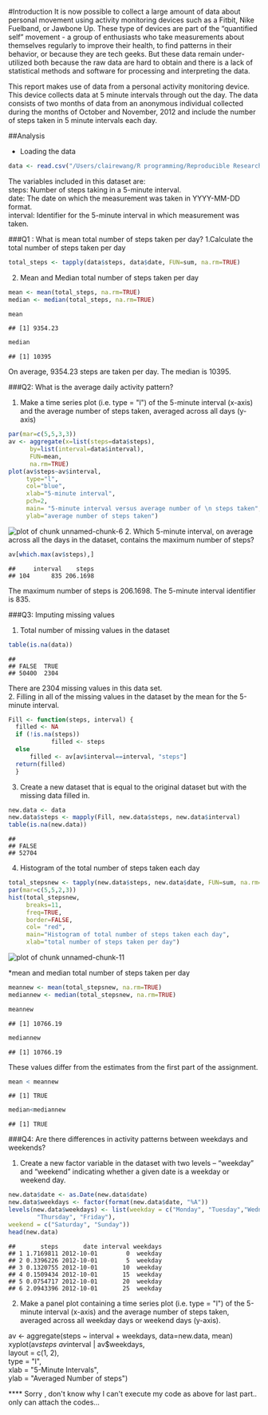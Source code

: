 #Introduction
It is now possible to collect a large amount of data about personal movement using activity monitoring devices such as a Fitbit, Nike Fuelband, or Jawbone Up. These type of devices are part of the “quantified self” movement - a group of enthusiasts who take measurements about themselves regularly to improve their health, to find patterns in their behavior, or because they are tech geeks. But these data remain under-utilized both because the raw data are hard to obtain and there is a lack of statistical methods and software for processing and interpreting the data.

This report makes use of data from a personal activity monitoring device. This device collects data at 5 minute intervals through out the day. The data consists of two months of data from an anonymous individual collected during the months of October and November, 2012 and include the number of steps taken in 5 minute intervals each day.

##Analysis
* Loading the data

```r
data <- read.csv("/Users/clairewang/R programming/Reproducible Research/Project 1/activity.csv", header = TRUE, sep = ",")
```
The variables included in this dataset are:  
steps: Number of steps taking in a 5-minute interval.  
date: The date on which the measurement was taken in YYYY-MM-DD format.  
interval: Identifier for the 5-minute interval in which measurement was taken.  

###Q1 : What is mean total number of steps taken per day?
1.Calculate the total number of steps taken per day

```r
total_steps <- tapply(data$steps, data$date, FUN=sum, na.rm=TRUE) 
```
2. Mean and Median total number of steps taken per day

```r
mean <- mean(total_steps, na.rm=TRUE)
median <- median(total_steps, na.rm=TRUE)
```

```r
mean
```

```
## [1] 9354.23
```

```r
median
```

```
## [1] 10395
```
On average, 9354.23 steps are taken per day. The median is 10395.

###Q2: What is the average daily activity pattern?
1. Make a time series plot (i.e. type = "l") of the 5-minute interval (x-axis) and the average number of steps taken, averaged across all days (y-axis)

```r
par(mar=c(5,5,3,3))
av <- aggregate(x=list(steps=data$steps),
      by=list(interval=data$interval), 
      FUN=mean,
      na.rm=TRUE)
plot(av$steps~av$interval,
     type="l",
     col="blue",
     xlab="5-minute interval",
     pch=2,
     main= "5-minute interval versus average number of \n steps taken",
     ylab="average number of steps taken")
```

![plot of chunk unnamed-chunk-6](figure/unnamed-chunk-6-1.png) 
2. Which 5-minute interval, on average across all the days in the dataset, contains the maximum number of steps?

```r
av[which.max(av$steps),]
```

```
##     interval    steps
## 104      835 206.1698
```
The maximum number of steps is 206.1698. The 5-minute interval identifier is 835. 

###Q3: Imputing missing values
1. Total number of missing values in the dataset

```r
table(is.na(data))
```

```
## 
## FALSE  TRUE 
## 50400  2304
```
There are 2304 missing values in this data set.  
2. Filling in all of the missing values in the dataset by the mean for the 5-minute interval.

```r
Fill <- function(steps, interval) {
  filled <- NA
  if (!is.na(steps))
            filled <- steps
  else
      filled <- av[av$interval==interval, "steps"]
  return(filled)
  }
```
3. Create a new dataset that is equal to the original dataset but with the missing data filled in.  

```r
new.data <- data
new.data$steps <- mapply(Fill, new.data$steps, new.data$interval) 
table(is.na(new.data))
```

```
## 
## FALSE 
## 52704
```
4. Histogram of the total number of steps taken each day 

```r
total_stepsnew <- tapply(new.data$steps, new.data$date, FUN=sum, na.rm=TRUE) 
par(mar=c(5,5,2,3))
hist(total_stepsnew,
     breaks=11,
     freq=TRUE,
     border=FALSE,
     col= "red",
     main="Histogram of total number of steps taken each day",
     xlab="total number of steps taken per day")
```

![plot of chunk unnamed-chunk-11](figure/unnamed-chunk-11-1.png) 
    
*mean and median total number of steps taken per day

```r
meannew <- mean(total_stepsnew, na.rm=TRUE)
mediannew <- median(total_stepsnew, na.rm=TRUE)
```

```r
meannew
```

```
## [1] 10766.19
```

```r
mediannew
```

```
## [1] 10766.19
```
These values differ from the estimates from the first part of the assignment.

```r
mean < meannew
```

```
## [1] TRUE
```

```r
median<mediannew
```

```
## [1] TRUE
```

###Q4: Are there differences in activity patterns between weekdays and weekends?
1. Create a new factor variable in the dataset with two levels – “weekday” and “weekend” indicating whether a given date is a weekday or weekend day.

```r
new.data$date <- as.Date(new.data$date)
new.data$weekdays <- factor(format(new.data$date, "%A")) 
levels(new.data$weekdays) <- list(weekday = c("Monday", "Tuesday","Wednesday",
        "Thursday", "Friday"),
weekend = c("Saturday", "Sunday")) 
head(new.data)
```

```
##       steps       date interval weekdays
## 1 1.7169811 2012-10-01        0  weekday
## 2 0.3396226 2012-10-01        5  weekday
## 3 0.1320755 2012-10-01       10  weekday
## 4 0.1509434 2012-10-01       15  weekday
## 5 0.0754717 2012-10-01       20  weekday
## 6 2.0943396 2012-10-01       25  weekday
```
2. Make a panel plot containing a time series plot (i.e. type = "l") of the 5-minute interval (x-axis) and the average number of steps taken, averaged across all weekday days or weekend days (y-axis). 

av <- aggregate(steps ~ interval + weekdays, data=new.data, mean)  
xyplot(av$steps ~ av$interval | av$weekdays,  
layout = c(1, 2),  
type = "l",  
xlab = "5-Minute Intervals",  
ylab = "Averaged Number of steps")  

**** Sorry , don't know why I can't execute my code as above for last part.. only can attach the codes...


